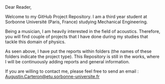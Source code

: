 Dear Reader,

Welcome to my GitHub Project Repository. I am a third year student at Sorbonne Université (Paris, France) studying Mechanical Engineering.

Being a musician, I am heavily interested in the field of acoustics. Therefore, you will find couple of projects that I have done during my studies that tackle this domain of physics. 

As seen above, I have put the reports within folders (the names of these folders indicate the project type). This Repository is still in the works, where I will be continuously adding reports and general information. 

If you are willing to contact me, please feel free to send an email : Augustin.Carteron@etu.sorbonne-universite.fr
